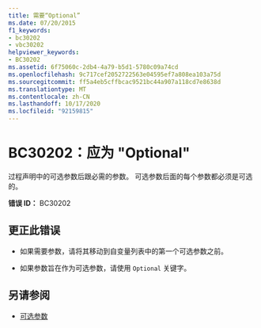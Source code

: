 ```yaml
---
title: 需要“Optional”
ms.date: 07/20/2015
f1_keywords:
- bc30202
- vbc30202
helpviewer_keywords:
- BC30202
ms.assetid: 6f75060c-2db4-4a79-b5d1-5780c09a74cd
ms.openlocfilehash: 9c717cef2052722563e04595ef7a808ea103a75d
ms.sourcegitcommit: ff5a4eb5cffbcac9521bc44a907a118cd7e8638d
ms.translationtype: MT
ms.contentlocale: zh-CN
ms.lasthandoff: 10/17/2020
ms.locfileid: "92159815"
---
```

# <a name="bc30202-optional-expected"></a>BC30202：应为 "Optional"

过程声明中的可选参数后跟必需的参数。 可选参数后面的每个参数都必须是可选的。

 **错误 ID：** BC30202

## <a name="to-correct-this-error"></a>更正此错误

- 如果需要参数，请将其移动到自变量列表中的第一个可选参数之前。

- 如果参数旨在作为可选参数，请使用 `Optional` 关键字。

## <a name="see-also"></a>另请参阅

- [可选参数](../../programming-guide/language-features/procedures/optional-parameters.md)
